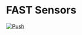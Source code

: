 # FAST Sensors
[![Push](https://github.com/fastrobotics/fast_sensors/actions/workflows/Push.yml/badge.svg)](https://github.com/fastrobotics/fast_sensors/actions/workflows/Push.yml)
